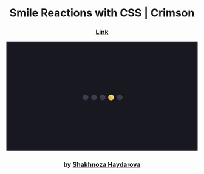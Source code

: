 <div align="center">

# Smile Reactions with CSS | Crimson

### <a href="https://shreactions.netlify.app/">Link</a>

<img src="admin/base.png">

### by <a href="https://github.com/shahnozahaydarova">Shakhnoza Haydarova</a>

</div>
